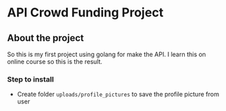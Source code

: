 # API Crowd Funding Project

## About the project

So this is my first project using golang for make the API. I learn this on online course so this is the result. 

### Step to install
- Create folder `uploads/profile_pictures` to save the profile picture from user